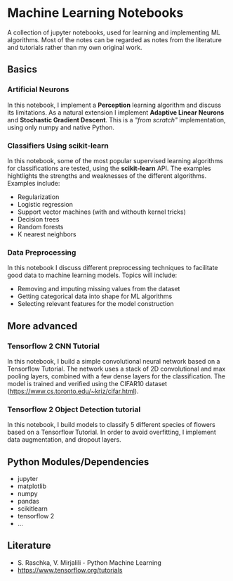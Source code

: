 # Machine Learning Notebooks
A collection of jupyter notebooks, used for learning and implementing ML algorithms. Most of the notes can be regarded as notes from the literature and tutorials rather than my own original work.

## Basics
### Artificial Neurons
In this notebook, I implement a __Perception__ learning algorithm and discuss its limitations. As a natural extension I implement __Adaptive Linear Neurons__ and __Stochastic Gradient Descent__. This is a _"from scratch"_ implementation, using only numpy and native Python.

### Classifiers Using scikit-learn
In this notebook, some of the most popular supervised learning algorithms for classifications are tested, using the __scikit-learn__ API. The examples hightlights the strengths and weaknesses of the different algorithms. Examples include:

* Regularization 
* Logistic regression
* Support vector machines (with and withouth kernel tricks)
* Decision trees
* Random forests
* K nearest neighbors

### Data Preprocessing
In this notebook I discuss different preprocessing techniques to facilitate good data to machine learning models. Topics will include:

* Removing and imputing missing values from the dataset
* Getting categorical data into shape for ML algorithms
* Selecting relevant features for the model construction




## More advanced 
### Tensorflow 2 CNN Tutorial
In this notebook, I build a simple convolutional neural network based on a Tensorflow Tutorial. The network uses a stack of 2D convolutional and max pooling layers, combined with a few dense layers for the classification. The model is trained and verified using the CIFAR10 dataset (https://www.cs.toronto.edu/~kriz/cifar.html).

### Tensorflow 2 Object Detection tutorial
In this notebook, I build models to classify 5 different species of flowers based on a Tensorflow Tutorial. In order to avoid overfitting, I implement data augmentation, and dropout layers. 

## Python Modules/Dependencies
* jupyter
* matplotlib
* numpy
* pandas
* scikitlearn
* tensorflow 2
* ...

## Literature

* S. Raschka, V. Mirjalili - Python Machine Learning
* https://www.tensorflow.org/tutorials

